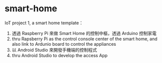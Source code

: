 # smart-home
IoT project 1, a smart home template：
1. 透過 Raspberry Pi 來做 Smart Home 的控制中樞，透過 Arduino 控制家電
1. thru Rapsberry Pi as the control console center of the smart home, and also link to Ardunio board to control the appliances
2. 以 Android Studio 來開發手機端的控制程式
2. thru Android Studio to develop the access App
